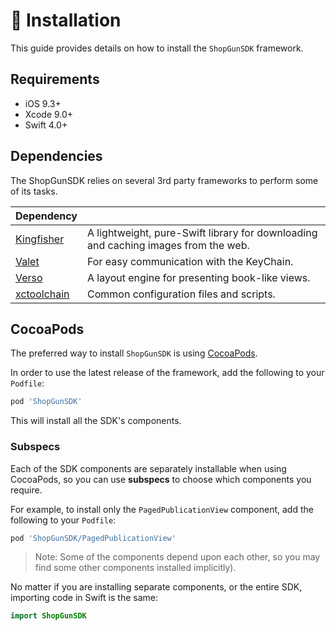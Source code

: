# 💾 Installation 

This guide provides details on how to install the `ShopGunSDK` framework.

## Requirements

- iOS 9.3+
- Xcode 9.0+
- Swift 4.0+

## Dependencies

The ShopGunSDK relies on several 3rd party frameworks to perform some of its tasks.

| Dependency | |
| :--- | :--- |
| [Kingfisher](https://github.com/onevcat/Kingfisher) | A lightweight, pure-Swift library for downloading and caching images from the web. |
| [Valet](https://github.com/Square/Valet) | For easy communication with the KeyChain. |
| [Verso](https://github.com/ShopGun/Verso) | A layout engine for presenting book-like views. |
| [xctoolchain](https://github.com/parse-community/xctoolchain-archive) | Common configuration files and scripts. |

## CocoaPods

The preferred way to install `ShopGunSDK` is using [CocoaPods](https://cocoapods.org/).

In order to use the latest release of the framework, add the following to your `Podfile`:

```ruby
pod 'ShopGunSDK'
```

This will install all the SDK's components.

### Subspecs

Each of the SDK components are separately installable when using CocoaPods, so you can use **subspecs** to choose which components you require.

For example, to install only the `PagedPublicationView` component, add the following to your `Podfile`:
 
```ruby
pod 'ShopGunSDK/PagedPublicationView'
```

> Note: Some of the components depend upon each other, so you may find some other components installed implicitly).


No matter if you are installing separate components, or the entire SDK, importing code in Swift is the same:

```swift
import ShopGunSDK
```
